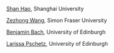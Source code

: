 [Shan Hao](mailto:haoshan@shu.edu.cn), Shanghai University

[Zezhong Wang](https://zezhongwang.com/), Simon Fraser University

[Benjamin Bach](http://benjbach.me), University of Edinburgh

[Larissa Pschetz](https://www.eca.ed.ac.uk/profile/dr-larissa-pschetz), University of Edinburgh

